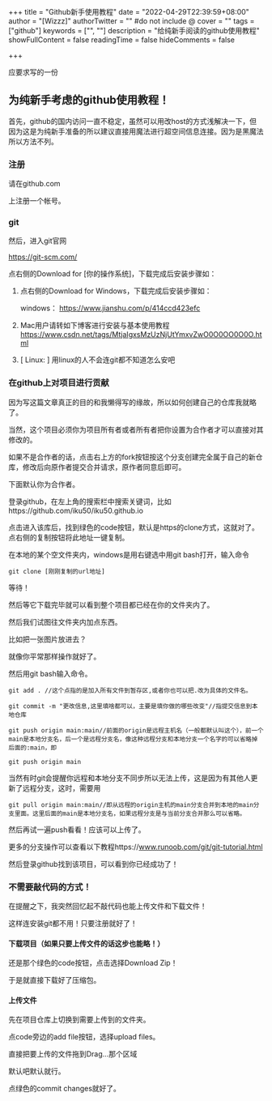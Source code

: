 +++
title = "Github新手使用教程"
date = "2022-04-29T22:39:59+08:00"
author = "[Wizzz]"
authorTwitter = "" #do not include @
cover = ""
tags = ["github"]
keywords = ["", ""]
description = "给纯新手阅读的github使用教程"
showFullContent = false
readingTime = false
hideComments = false

+++

应要求写的一份

## 为纯新手考虑的github使用教程！

首先，github的国内访问一直不稳定，虽然可以用改host的方式浅解决一下，但因为这是为纯新手准备的所以建议直接用魔法进行超空间信息连接。因为是黑魔法所以方法不列。

### 注册

请在github.com

上注册一个帐号。

### git

然后，进入git官网

https://git-scm.com/

点右侧的Download for [你的操作系统]，下载完成后安装步骤如：

1. 
   点右侧的Download for Windows，下载完成后安装步骤如：
   
   windows： https://www.jianshu.com/p/414ccd423efc

2.
   Mac用户请转如下博客进行安装与基本使用教程 https://www.csdn.net/tags/MtjaIgxsMzUzNjUtYmxvZwO0O0OO0O0O.html

3.  [ Linux: ] 用linux的人不会连git都不知道怎么安吧

### 在github上对项目进行贡献

因为写这篇文章真正的目的和我懒得写的缘故，所以如何创建自己的仓库我就略了。

当然，这个项目必须你为项目所有者或者所有者把你设置为合作者才可以直接对其修改的。

如果不是合作者的话，点击右上方的fork按钮按这个分支创建完全属于自己的新仓库，修改后向原作者提交合并请求，原作者同意后即可。

下面默认你为合作者。

登录github，在左上角的搜索栏中搜索关键词，比如https://github.com/iku50/iku50.github.io

点击进入该库后，找到绿色的code按钮，默认是https的clone方式，这就对了。点右侧的复制按钮将此地址一键复制。

在本地的某个空文件夹内，windows是用右键选中用git bash打开，输入命令

```shell
git clone [刚刚复制的url地址]
```

等待！

然后等它下载完毕就可以看到整个项目都已经在你的文件夹内了。

然后我们试图往文件夹内加点东西。

比如把一张图片放进去？

就像你平常那样操作就好了。

然后用git bash输入命令。

```shell
git add . //这个点指的是加入所有文件到暂存区,或者你也可以把.改为具体的文件名。
```

```shell
git commit -m "更改信息,这里填啥都可以，主要是填你做的哪些改变"//指提交信息到本地仓库
```

```shell
git push origin main:main//前面的origin是远程主机名（一般都默认叫这个），前一个main是本地分支名，后一个是远程分支名，像这种远程分支和本地分支一个名字的可以省略掉后面的:main，即

git push origin main
```

当然有时git会提醒你远程和本地分支不同步所以无法上传，这是因为有其他人更新了远程分支，这时，需要用

```shell
git pull origin main:main//即从远程的origin主机的main分支合并到本地的main分支里面。这里后面的main是本地分支名，如果远程分支是与当前分支合并那么可以省略。
```

然后再试一遍push看看！应该可以上传了。

更多的分支操作可以查看以下教程https://www.runoob.com/git/git-tutorial.html

然后登录github找到该项目，可以看到你已经成功了！

### 不需要敲代码的方式！

在提醒之下，我突然回忆起不敲代码也能上传文件和下载文件！

这样连安装git都不用！只要注册就好了！

#### 下载项目（如果只要上传文件的话这步也能略！）

还是那个绿色的code按钮，点击选择Download Zip！

于是就直接下载好了压缩包。

#### 上传文件

先在项目仓库上切换到需要上传到的文件夹。

点code旁边的add file按钮，选择upload files。

直接把要上传的文件拖到Drag...那个区域

默认吧默认就行。

点绿色的commit changes就好了。